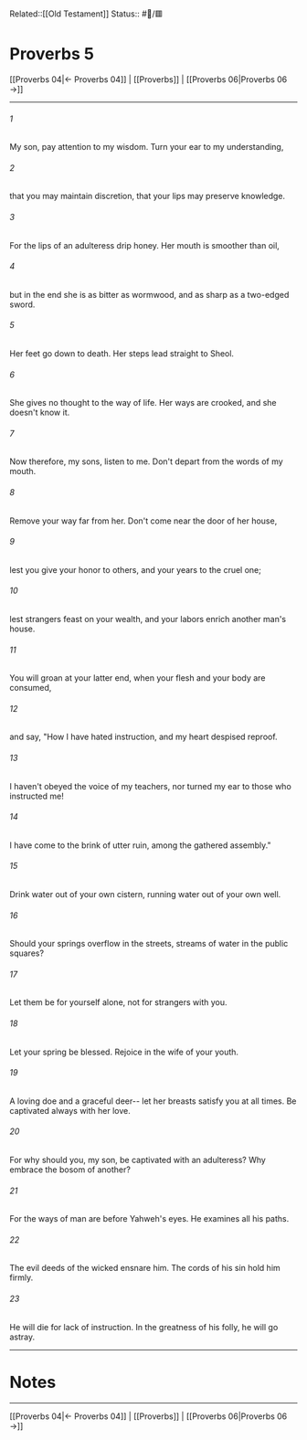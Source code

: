 Related::[[Old Testament]]
Status:: #📖/🟥
# Proverbs 5

[[Proverbs 04|← Proverbs 04]] | [[Proverbs]] | [[Proverbs 06|Proverbs 06 →]]
***



###### 1 
My son, pay attention to my wisdom. Turn your ear to my understanding, 

###### 2 
that you may maintain discretion, that your lips may preserve knowledge. 

###### 3 
For the lips of an adulteress drip honey. Her mouth is smoother than oil, 

###### 4 
but in the end she is as bitter as wormwood, and as sharp as a two-edged sword. 

###### 5 
Her feet go down to death. Her steps lead straight to Sheol. 

###### 6 
She gives no thought to the way of life. Her ways are crooked, and she doesn't know it. 

###### 7 
Now therefore, my sons, listen to me. Don't depart from the words of my mouth. 

###### 8 
Remove your way far from her. Don't come near the door of her house, 

###### 9 
lest you give your honor to others, and your years to the cruel one; 

###### 10 
lest strangers feast on your wealth, and your labors enrich another man's house. 

###### 11 
You will groan at your latter end, when your flesh and your body are consumed, 

###### 12 
and say, "How I have hated instruction, and my heart despised reproof. 

###### 13 
I haven't obeyed the voice of my teachers, nor turned my ear to those who instructed me! 

###### 14 
I have come to the brink of utter ruin, among the gathered assembly." 

###### 15 
Drink water out of your own cistern, running water out of your own well. 

###### 16 
Should your springs overflow in the streets, streams of water in the public squares? 

###### 17 
Let them be for yourself alone, not for strangers with you. 

###### 18 
Let your spring be blessed. Rejoice in the wife of your youth. 

###### 19 
A loving doe and a graceful deer-- let her breasts satisfy you at all times. Be captivated always with her love. 

###### 20 
For why should you, my son, be captivated with an adulteress? Why embrace the bosom of another? 

###### 21 
For the ways of man are before Yahweh's eyes. He examines all his paths. 

###### 22 
The evil deeds of the wicked ensnare him. The cords of his sin hold him firmly. 

###### 23 
He will die for lack of instruction. In the greatness of his folly, he will go astray.

---
# Notes


***
[[Proverbs 04|← Proverbs 04]] | [[Proverbs]] | [[Proverbs 06|Proverbs 06 →]]
